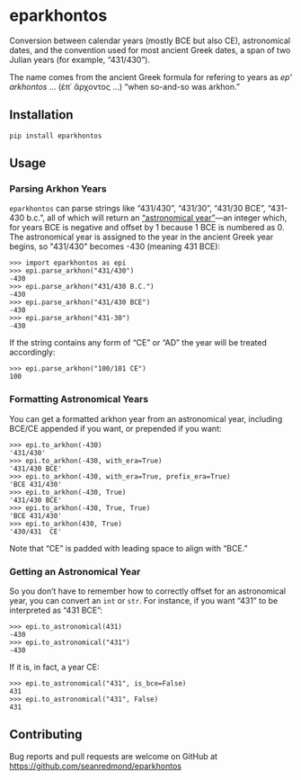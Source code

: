 # eparkhontos

Conversion between calendar years (mostly BCE but also CE),
astronomical dates, and the convention used for most ancient Greek
dates, a span of two Julian years (for example, “431/430”).

The name comes from the ancient Greek formula for refering to years as
_ep' arkhontos_ ... (ἐπ᾽ ἄρχοντος ...) “when so-and-so was arkhon.”

## Installation

    pip install eparkhontos
    
## Usage

### Parsing Arkhon Years

`eparkhontos` can parse strings like “431/430”, “431/30”, “431/30
BCE”, “431-430 b.c.”, all of which will return an [“astronomical
year”](https://en.wikipedia.org/wiki/Astronomical_year_numbering)—an
integer which, for years BCE is negative and offset by 1 because 1 BCE
is numbered as 0. The astronomical year is assigned to the year in the
ancient Greek year begins, so "431/430" becomes -430 (meaning 431
BCE):

    >>> import eparkhontos as epi
    >>> epi.parse_arkhon("431/430")
    -430
    >>> epi.parse_arkhon("431/430 B.C.")
    -430
    >>> epi.parse_arkhon("431/430 BCE")
    -430
    >>> epi.parse_arkhon("431-30")
    -430
	
If the string contains any form of “CE” or “AD” the year will be treated accordingly:

    >>> epi.parse_arkhon("100/101 CE")
    100

### Formatting Astronomical Years

You can get a formatted arkhon year from an astronomical year,
including BCE/CE appended if you want, or prepended if you want:

    >>> epi.to_arkhon(-430)
    '431/430'
    >>> epi.to_arkhon(-430, with_era=True)
    '431/430 BCE'
    >>> epi.to_arkhon(-430, with_era=True, prefix_era=True)
    'BCE 431/430'
    >>> epi.to_arkhon(-430, True)
    '431/430 BCE'
    >>> epi.to_arkhon(-430, True, True)
    'BCE 431/430'
    >>> epi.to_arkhon(430, True)
    '430/431  CE'
	
Note that “CE” is padded with leading space to align with “BCE.”
	
### Getting an Astronomical Year

So you don’t have to remember how to correctly offset for an
astronomical year, you can convert an `int` or `str`. For instance, if
you want “431” to be interpreted as “431 BCE”:

    >>> epi.to_astronomical(431)
    -430
    >>> epi.to_astronomical("431")
    -430

If it is, in fact, a year CE:

    >>> epi.to_astronomical("431", is_bce=False)
    431
    >>> epi.to_astronomical("431", False)
    431

## Contributing

Bug reports and pull requests are welcome on GitHub at
https://github.com/seanredmond/eparkhontos

